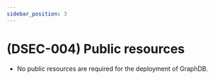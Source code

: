 ```yaml
---
sidebar_position: 3
---
```


# (DSEC-004) Public resources
* No public resources are required for the deployment of GraphDB.